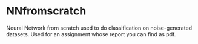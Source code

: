# NNfromscratch
Neural Network from scratch used to do classification on noise-generated datasets.
Used for an assignment whose report you can find as pdf.
